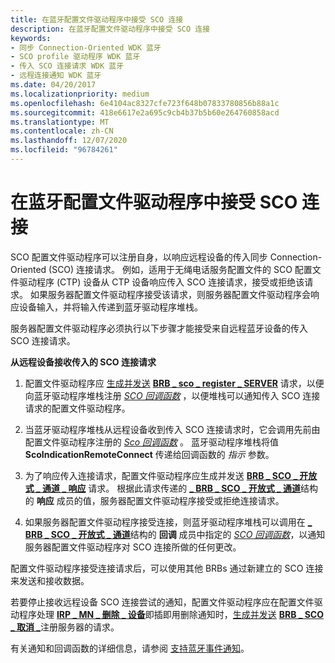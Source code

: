 ```yaml
---
title: 在蓝牙配置文件驱动程序中接受 SCO 连接
description: 在蓝牙配置文件驱动程序中接受 SCO 连接
keywords:
- 同步 Connection-Oriented WDK 蓝牙
- SCO profile 驱动程序 WDK 蓝牙
- 传入 SCO 连接请求 WDK 蓝牙
- 远程连接通知 WDK 蓝牙
ms.date: 04/20/2017
ms.localizationpriority: medium
ms.openlocfilehash: 6e4104ac8327cfe723f648b07833780856b88a1c
ms.sourcegitcommit: 418e6617e2a695c9cb4b37b5b60e264760858acd
ms.translationtype: MT
ms.contentlocale: zh-CN
ms.lasthandoff: 12/07/2020
ms.locfileid: "96784261"
---
```

# <a name="accepting-sco-connections-in-a-bluetooth-profile-driver"></a>在蓝牙配置文件驱动程序中接受 SCO 连接


SCO 配置文件驱动程序可以注册自身，以响应远程设备的传入同步 Connection-Oriented (SCO) 连接请求。 例如，适用于无绳电话服务配置文件的 SCO 配置文件驱动程序 (CTP) 设备从 CTP 设备响应传入 SCO 连接请求，接受或拒绝该请求。 如果服务器配置文件驱动程序接受该请求，则服务器配置文件驱动程序会响应设备输入，并将输入传递到蓝牙驱动程序堆栈。

服务器配置文件驱动程序必须执行以下步骤才能接受来自远程蓝牙设备的传入 SCO 连接请求。

**从远程设备接收传入的 SCO 连接请求**

1.  配置文件驱动程序应 [生成并发送](building-and-sending-a-brb.md) [**BRB \_ sco \_ register \_ SERVER**](/previous-versions/ff536628(v=vs.85)) 请求，以便向蓝牙驱动程序堆栈注册 [*SCO 回调函数*](/windows-hardware/drivers/ddi/bthddi/nc-bthddi-pfnsco_indication_callback) ，以便堆栈可以通知传入 SCO 连接请求的配置文件驱动程序。

2.  当蓝牙驱动程序堆栈从远程设备收到传入 SCO 连接请求时，它会调用先前由配置文件驱动程序注册的 [*Sco 回调函数*](/windows-hardware/drivers/ddi/bthddi/nc-bthddi-pfnsco_indication_callback) 。 蓝牙驱动程序堆栈将值 **ScoIndicationRemoteConnect** 传递给回调函数的 *指示* 参数。

3.  为了响应传入连接请求，配置文件驱动程序应生成并发送 [**BRB \_ SCO \_ 开放式 \_ 通道 \_ 响应**](/previous-versions/ff536627(v=vs.85)) 请求。 根据此请求传递的 [**\_ BRB \_ SCO \_ 开放式 \_ 通道**](/windows-hardware/drivers/ddi/bthddi/ns-bthddi-_brb_sco_open_channel)结构的 **响应** 成员的值，服务器配置文件驱动程序接受或拒绝连接请求。

4.  如果服务器配置文件驱动程序接受连接，则蓝牙驱动程序堆栈可以调用在 [**\_ BRB \_ SCO \_ 开放式 \_ 通道**](/windows-hardware/drivers/ddi/bthddi/ns-bthddi-_brb_sco_open_channel)结构的 **回调** 成员中指定的 [*SCO 回调函数*](/windows-hardware/drivers/ddi/bthddi/nc-bthddi-pfnsco_indication_callback)，以通知服务器配置文件驱动程序对 SCO 连接所做的任何更改。

配置文件驱动程序接受连接请求后，可以使用其他 BRBs 通过新建立的 SCO 连接来发送和接收数据。

若要停止接收远程设备 SCO 连接尝试的通知，配置文件驱动程序应在配置文件驱动程序处理 [**IRP \_ MN \_ 删除 \_ 设备**](../kernel/irp-mn-remove-device.md)即插即用删除通知时，[生成并发送](building-and-sending-a-brb.md) [**BRB \_ SCO \_ 取消 \_**](/previous-versions/ff536630(v=vs.85))注册服务器的请求。

有关通知和回调函数的详细信息，请参阅 [支持蓝牙事件通知](supporting-bluetooth-event-notifications.md)。

 

